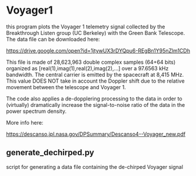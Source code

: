 # Voyager1

this program plots the Voyager 1 telemetry signal collected by the Breakthrough Listen group (UC Berkeley) with the Green Bank Telescope.
The data file can be downloaded here:

https://drive.google.com/open?id=1jtywUX3rDYQpu6-REgBn1Y95nZlm1CDh

This file is made of 28,623,963 double complex samples (64+64 bits) organized as [real(1),imag(1),real(2),imag(2),...] over a 97.6563 kHz bandwidth. The central carrier is emitted by the spacecraft at 8,415 MHz. This value DOES NOT take in account the Doppler shift due to the relative movement between the telescope and Voyager 1.

The code also applies a de-dopplering processing to the data in order to (virtually) dramatically increase the signal-to-noise ratio of the data in the power spectrum density.

More info here:

https://descanso.jpl.nasa.gov/DPSummary/Descanso4--Voyager_new.pdf


## generate_dechirped.py

script for generating a data file containing the de-chirped Voyager signal
